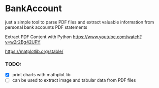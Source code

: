 # BankAccount

just a simple tool to parse PDF files and extract valuable information from personal bank accounts PDF statements

Extract PDF Content with Python https://www.youtube.com/watch?v=w2r2Bg42UPY

https://matplotlib.org/stable/

### TODO:
- [x] print charts with mathplot lib
- [ ] can be used to extract image and tabular data from PDF files 
